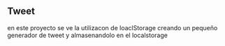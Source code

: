 ## Tweet

en este proyecto se ve la utilizacon de loaclStorage creando un pequeño generador de tweet y almasenandolo en el localstorage